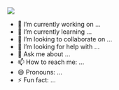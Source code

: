 <img src="https://capsule-render.vercel.app/api?type=transparent&&color=random&height=300&section=header&text=JIEUN'S%20GITHUB&fontSize=90" />

- 🔭 I’m currently working on ...
- 🌱 I’m currently learning ...
- 👯 I’m looking to collaborate on ...
- 🤔 I’m looking for help with ...
- 💬 Ask me about ...
- 📫 How to reach me: ...
- 😄 Pronouns: ...
- ⚡ Fun fact: ...

